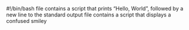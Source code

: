 #!/bin/bash
file contains a script that prints “Hello, World”, followed by a new line to the standard output
file contains a script that displays a confused smiley
